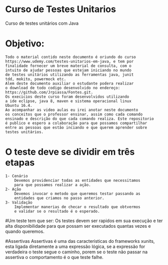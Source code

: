 # Curso de Testes Unitarios
Curso de testes unitários com Java

# Objetivo:
	Todo o material contido neste documento é oriundo do curso	
 	https://www.udemy.com/testes-unitarios-em-java, e tem por
	finalidade fornecer um breve material de consulta, com o
	intuito de ajudar pessoas que estejam iniciando no mundo
	de testes unitários utilizando as ferramentas java, junit
	tdd, mokito, powermock etc.
	Alem deste documento auxiliar o estudante podera realizar
	o download de todo codigo desenvolvido no endereço:
	https://github.com/Jrpiassa/Fontes.git.
	Os execicios deste curso foram desenvolvidos utilizando
	a ide eclipse, java 8, maven e sistema operacional linux
	Ubuntu 16.4.
	Ao acompanhar as video aulas eu irei anotar neste documento
	os conceitos que o professor ensinar, assim como cada comando
	ensinado e descrição do que cada comando realiza. Este repositorio
	é publico e espero a colaboração para que possamos compartilhar
	entre as pessoas que estão inciando e que querem aprender sobre
	testes unitários.

# O teste deve se dividir em três etapas
	1- Cenário
		Devemos providenciar todas as entidades que necessitamos
		para que possamos realizar a ação. 
	2- Ação
		Devemos invocar o metodo que queremos testar passando as 
		entidades que criamos no passo anterior.
	3- Validação
		Implementar manerias de checar o resultado que obtvermos
		e validar se o resultado é o esperado.

#Um teste tem que ser:
	Os testes devem ser rapidos em sua execução e ter alta
	disponibilidade para que possam ser executados quantas
	vezes e quando queremos.

#Assertivas
	Assertivas é uma das caracteristicas do frameworks xunits,
	esta ligada diretamente a uma expressão lógica, se a expressão
	for verdadeira o teste segue o caminho, porem se o teste não
	passar na assertiva o comportamento é o que teste falhe.

